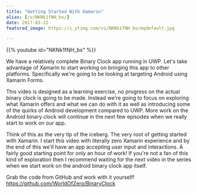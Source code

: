 ```yaml
---
title: "Getting Started With Xamarin"
alias: [/v/NKNk1fNH_bs/]
date: 2017-03-22
featured_image: https://i.ytimg.com/vi/NKNk1fNH_bs/mqdefault.jpg

---
```


{{% youtube id="NKNk1fNH_bs" %}}

We have a relatively complete Binary Clock app running in UWP. Let's take advantage of Xamarin to start working on bringing this app to other platforms. Specifically we're going to be looking at targeting Android using Xamarin Forms.

This video is designed as a learning exercise, no progress on the actual binary clock is going to be made. Instead we're going to focus on exploring what Xamarin offers and what we can do with it as well as introducing some of the quirks of Android development compared to UWP. More work on the Android binary clock will continue in the next few episodes when we really start to work on our app.

Think of this as the very tip of the iceberg. The very root of getting started with Xamarin. I start this video with literally zero Xamarin experience and by the end of this we'll have an app accepting user input and interactions. A fairly good starting point for only an hour of work! If you're not a fan of this kind of exploration then I recommend waiting for the next video in the series when we start work on the android binary clock app itself.

Grab the code from GitHub and work with it yourself! https://github.com/WorldOfZero/BinaryClock